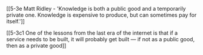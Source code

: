 [[5-3e Matt Ridley - 'Knowledge is both a public good and a temporarily private one. Knowledge is expensive to produce, but can sometimes pay for itself.']]

[[5-3c1 One of the lessons from the last era of the internet is that if a service needs to be built, it will probably get built — if not as a public good, then as a private good]]